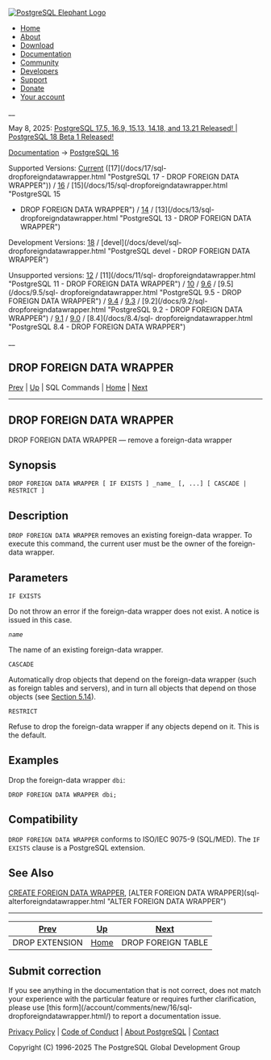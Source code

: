 [ ![PostgreSQL Elephant Logo](/media/img/about/press/elephant.png) ](/)

  * [Home](/ "Home")
  * [About](/about/ "About")
  * [Download](/download/ "Download")
  * [Documentation](/docs/ "Documentation")
  * [Community](/community/ "Community")
  * [Developers](/developer/ "Developers")
  * [Support](/support/ "Support")
  * [Donate](/about/donate/ "Donate")
  * [Your account](/account/ "Your account")

__

May 8, 2025: [ PostgreSQL 17.5, 16.9, 15.13, 14.18, and 13.21 Released! ](/about/news/postgresql-175-169-1513-1418-and-1321-released-3072/) | [ PostgreSQL 18 Beta 1 Released! ](/about/news/postgresql-18-beta-1-released-3070/)

[Documentation](/docs/ "Documentation") -> [PostgreSQL
16](/docs/16/index.html)

Supported Versions: [Current](/docs/current/sql-dropforeigndatawrapper.html
"PostgreSQL 17 - DROP FOREIGN DATA WRAPPER") ([17](/docs/17/sql-
dropforeigndatawrapper.html "PostgreSQL 17 - DROP FOREIGN DATA WRAPPER")) /
[16](/docs/16/sql-dropforeigndatawrapper.html "PostgreSQL 16 - DROP FOREIGN
DATA WRAPPER") / [15](/docs/15/sql-dropforeigndatawrapper.html "PostgreSQL 15
- DROP FOREIGN DATA WRAPPER") / [14](/docs/14/sql-dropforeigndatawrapper.html
"PostgreSQL 14 - DROP FOREIGN DATA WRAPPER") / [13](/docs/13/sql-
dropforeigndatawrapper.html "PostgreSQL 13 - DROP FOREIGN DATA WRAPPER")

Development Versions: [18](/docs/18/sql-dropforeigndatawrapper.html
"PostgreSQL 18 - DROP FOREIGN DATA WRAPPER") / [devel](/docs/devel/sql-
dropforeigndatawrapper.html "PostgreSQL devel - DROP FOREIGN DATA WRAPPER")

Unsupported versions: [12](/docs/12/sql-dropforeigndatawrapper.html
"PostgreSQL 12 - DROP FOREIGN DATA WRAPPER") / [11](/docs/11/sql-
dropforeigndatawrapper.html "PostgreSQL 11 - DROP FOREIGN DATA WRAPPER") /
[10](/docs/10/sql-dropforeigndatawrapper.html "PostgreSQL 10 - DROP FOREIGN
DATA WRAPPER") / [9.6](/docs/9.6/sql-dropforeigndatawrapper.html "PostgreSQL
9.6 - DROP FOREIGN DATA WRAPPER") / [9.5](/docs/9.5/sql-
dropforeigndatawrapper.html "PostgreSQL 9.5 - DROP FOREIGN DATA WRAPPER") /
[9.4](/docs/9.4/sql-dropforeigndatawrapper.html "PostgreSQL 9.4 - DROP FOREIGN
DATA WRAPPER") / [9.3](/docs/9.3/sql-dropforeigndatawrapper.html "PostgreSQL
9.3 - DROP FOREIGN DATA WRAPPER") / [9.2](/docs/9.2/sql-
dropforeigndatawrapper.html "PostgreSQL 9.2 - DROP FOREIGN DATA WRAPPER") /
[9.1](/docs/9.1/sql-dropforeigndatawrapper.html "PostgreSQL 9.1 - DROP FOREIGN
DATA WRAPPER") / [9.0](/docs/9.0/sql-dropforeigndatawrapper.html "PostgreSQL
9.0 - DROP FOREIGN DATA WRAPPER") / [8.4](/docs/8.4/sql-
dropforeigndatawrapper.html "PostgreSQL 8.4 - DROP FOREIGN DATA WRAPPER")

__

DROP FOREIGN DATA WRAPPER  
---  
[Prev](sql-dropextension.html "DROP EXTENSION")  | [Up](sql-commands.html "SQL Commands") | SQL Commands | [Home](index.html "PostgreSQL 16.9 Documentation") |  [Next](sql-dropforeigntable.html "DROP FOREIGN TABLE")  
  
* * *

## DROP FOREIGN DATA WRAPPER

DROP FOREIGN DATA WRAPPER — remove a foreign-data wrapper

## Synopsis

    
    
    DROP FOREIGN DATA WRAPPER [ IF EXISTS ] _name_ [, ...] [ CASCADE | RESTRICT ]
    

## Description

`DROP FOREIGN DATA WRAPPER` removes an existing foreign-data wrapper. To
execute this command, the current user must be the owner of the foreign-data
wrapper.

## Parameters

`IF EXISTS`

    

Do not throw an error if the foreign-data wrapper does not exist. A notice is
issued in this case.

_`name`_

    

The name of an existing foreign-data wrapper.

`CASCADE`

    

Automatically drop objects that depend on the foreign-data wrapper (such as
foreign tables and servers), and in turn all objects that depend on those
objects (see [Section 5.14](ddl-depend.html "5.14. Dependency Tracking")).

`RESTRICT`

    

Refuse to drop the foreign-data wrapper if any objects depend on it. This is
the default.

## Examples

Drop the foreign-data wrapper `dbi`:

    
    
    DROP FOREIGN DATA WRAPPER dbi;
    

## Compatibility

`DROP FOREIGN DATA WRAPPER` conforms to ISO/IEC 9075-9 (SQL/MED). The `IF
EXISTS` clause is a PostgreSQL extension.

## See Also

[CREATE FOREIGN DATA WRAPPER](sql-createforeigndatawrapper.html "CREATE
FOREIGN DATA WRAPPER"), [ALTER FOREIGN DATA WRAPPER](sql-
alterforeigndatawrapper.html "ALTER FOREIGN DATA WRAPPER")

* * *

[Prev](sql-dropextension.html "DROP EXTENSION")  | [Up](sql-commands.html "SQL Commands") |  [Next](sql-dropforeigntable.html "DROP FOREIGN TABLE")  
---|---|---  
DROP EXTENSION  | [Home](index.html "PostgreSQL 16.9 Documentation") |  DROP FOREIGN TABLE  
  
## Submit correction

If you see anything in the documentation that is not correct, does not match
your experience with the particular feature or requires further clarification,
please use [this form](/account/comments/new/16/sql-
dropforeigndatawrapper.html/) to report a documentation issue.

[Privacy Policy](/about/privacypolicy) | [Code of Conduct](/about/policies/coc/) | [About PostgreSQL](/about/) | [Contact](/about/contact/)  

Copyright (C) 1996-2025 The PostgreSQL Global Development Group

